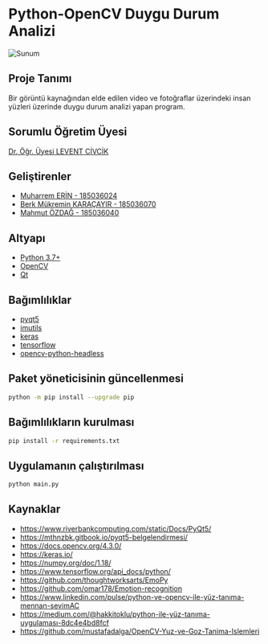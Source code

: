 # Python-OpenCV Duygu Durum Analizi

![Sunum](https://i.ibb.co/PTyNRsf/splash.png)

## Proje Tanımı
Bir görüntü kaynağından elde edilen video ve fotoğraflar üzerindeki insan yüzleri üzerinde duygu durum analizi yapan program.

## Sorumlu Öğretim Üyesi
[Dr. Öğr. Üyesi LEVENT CİVCİK](http://ktun.edu.tr/PersonelBilgi/Index/NDk0OTUxMjI4MDQ=)

## Geliştirenler
- [Muharrem ERİN - 185036024](https://github.com/mewebstudio)
- [Berk Mükremin KARAÇAYIR - 185036070](https://github.com/berkmkaracayir)
- [Mahmut ÖZDAĞ - 185036040](https://github.com/Ozdg)

## Altyapı
- [Python 3.7+](https://www.python.org/)
- [OpenCV](https://www.opencv.org/)
- [Qt](https://www.qt.io/)

## Bağımlılıklar
- [pyqt5](https://pypi.org/project/PyQt5/)
- [imutils](https://pypi.org/project/imutils/)
- [keras](https://pypi.org/project/Keras/)
- [tensorflow](https://pypi.org/project/tensorflow/)
- [opencv-python-headless](https://pypi.org/project/opencv-python-headless/)

## Paket yöneticisinin güncellenmesi
```bash
python -m pip install --upgrade pip
```

## Bağımlılıkların kurulması
```bash
pip install -r requirements.txt
```

## Uygulamanın çalıştırılması
````bash
python main.py
````

## Kaynaklar
- https://www.riverbankcomputing.com/static/Docs/PyQt5/
- https://mthnzbk.gitbook.io/pyqt5-belgelendirmesi/
- https://docs.opencv.org/4.3.0/
- https://keras.io/
- https://numpy.org/doc/1.18/
- https://www.tensorflow.org/api_docs/python/
- https://github.com/thoughtworksarts/EmoPy
- https://github.com/omar178/Emotion-recognition
- https://www.linkedin.com/pulse/python-ve-opencv-ile-yüz-tanıma-mennan-sevi̇mAC
- https://medium.com/@hakkitoklu/python-ile-yüz-tanıma-uygulaması-8dc4e4bd8fcf
- https://github.com/mustafadalga/OpenCV-Yuz-ve-Goz-Tanima-Islemleri
